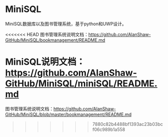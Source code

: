 # MiniSQL
MiniSQL数据库以及图书管理系统，基于python和UWP设计。

<<<<<<< HEAD
图书管理系统说明文档：https://github.com/AlanShaw-GitHub/MiniSQL/bookmanagement/README.md

MiniSQL说明文档：https://github.com/AlanShaw-GitHub/MiniSQL/miniSQL/README.md
=======
图书管理系统说明文档：https://github.com/AlanShaw-GitHub/MiniSQL/blob/master/bookmanagement/README.md
>>>>>>> 7880c82b4488bf1393ac23b03bcf06c989b1a558

